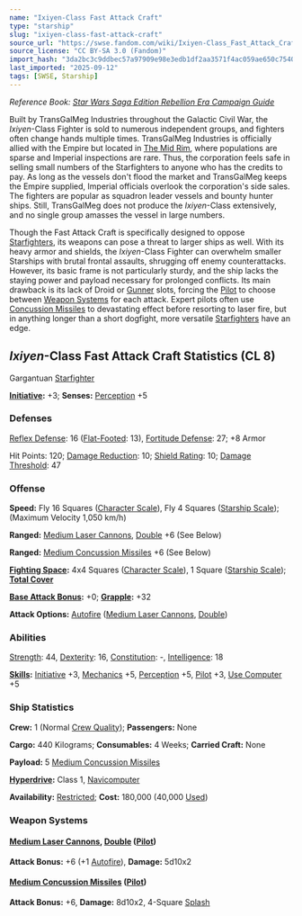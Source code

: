 ```yaml
---
name: "Ixiyen-Class Fast Attack Craft"
type: "starship"
slug: "ixiyen-class-fast-attack-craft"
source_url: "https://swse.fandom.com/wiki/Ixiyen-Class_Fast_Attack_Craft"
source_license: "CC BY-SA 3.0 (Fandom)"
import_hash: "3da2bc3c9ddbec57a97909e98e3edb1df2aa3571f4ac059ae650c75401dd3e37"
last_imported: "2025-09-12"
tags: [SWSE, Starship]
---
```

*Reference Book: [Star Wars Saga Edition Rebellion Era Campaign Guide](https://swse.fandom.com/wiki/Star_Wars_Saga_Edition_Rebellion_Era_Campaign_Guide)*

Built by TransGalMeg Industries throughout the Galactic Civil War, the *Ixiyen*-Class Fighter is sold to numerous independent groups, and fighters often change hands multiple times. TransGalMeg Industries is officially allied with the Empire but located in [The Mid Rim](https://swse.fandom.com/wiki/The_Mid_Rim), where populations are sparse and Imperial inspections are rare. Thus, the corporation feels safe in selling small numbers of the Starfighters to anyone who has the credits to pay. As long as the vessels don't flood the market and TransGalMeg keeps the Empire supplied, Imperial officials overlook the corporation's side sales. The fighters are popular as squadron leader vessels and bounty hunter ships. Still, TransGalMeg does not produce the *Ixiyen*-Class extensively, and no single group amasses the vessel in large numbers.

Though the Fast Attack Craft is specifically designed to oppose [Starfighters](https://swse.fandom.com/wiki/Starfighters), its weapons can pose a threat to larger ships as well. With its heavy armor and shields, the *Ixiyen*-Class Fighter can overwhelm smaller Starships with brutal frontal assaults, shrugging off enemy counterattacks. However, its basic frame is not particularly sturdy, and the ship lacks the staying power and payload necessary for prolonged conflicts. Its main drawback is its lack of Droid or [Gunner](https://swse.fandom.com/wiki/Gunner) slots, forcing the [Pilot](https://swse.fandom.com/wiki/Pilot_(Vehicle_Combat)) to choose between [Weapon Systems](https://swse.fandom.com/wiki/Weapon_Systems) for each attack. Expert pilots often use [Concussion Missiles](https://swse.fandom.com/wiki/Concussion_Missiles) to devastating effect before resorting to laser fire, but in anything longer than a short dogfight, more versatile [Starfighters](https://swse.fandom.com/wiki/Starfighters) have an edge.

## *Ixiyen*-Class Fast Attack Craft Statistics (CL 8)
Gargantuan [Starfighter](https://swse.fandom.com/wiki/Starfighter)

**[Initiative](https://swse.fandom.com/wiki/Initiative):** +3; **Senses:** [Perception](https://swse.fandom.com/wiki/Perception) +5
### Defenses
[Reflex Defense](https://swse.fandom.com/wiki/Reflex_Defense_(Vehicles)): 16 ([Flat-Footed](https://swse.fandom.com/wiki/Flat-Footed): 13), [Fortitude Defense](https://swse.fandom.com/wiki/Fortitude_Defense_(Vehicles)): 27; +8 Armor

Hit Points: 120; [Damage Reduction](https://swse.fandom.com/wiki/Damage_Reduction): 10; [Shield Rating](https://swse.fandom.com/wiki/Shield_Rating): 10; [Damage Threshold](https://swse.fandom.com/wiki/Damage_Threshold_(Vehicles)): 47
### Offense
**Speed:** Fly 16 Squares ([Character Scale](https://swse.fandom.com/wiki/Character_Scale)), Fly 4 Squares ([Starship Scale](https://swse.fandom.com/wiki/Starship_Scale)); (Maximum Velocity 1,050 km/h)

**Ranged:** [Medium Laser Cannons](https://swse.fandom.com/wiki/Medium_Laser_Cannons), [Double](https://swse.fandom.com/wiki/Double) +6 (See Below)

**Ranged:** [Medium Concussion Missiles](https://swse.fandom.com/wiki/Medium_Concussion_Missiles) +6 (See Below)

**[Fighting Space](https://swse.fandom.com/wiki/Fighting_Space):** 4x4 Squares ([Character Scale](https://swse.fandom.com/wiki/Character_Scale)), 1 Square ([Starship Scale](https://swse.fandom.com/wiki/Starship_Scale)); **[Total Cover](https://swse.fandom.com/wiki/Total_Cover)**

**[Base Attack Bonus](https://swse.fandom.com/wiki/Base_Attack_Bonus):** +0; **[Grapple](https://swse.fandom.com/wiki/Grapple):** +32

**Attack Options:** [Autofire](https://swse.fandom.com/wiki/Autofire_(Vehicle_Combat)) ([Medium Laser Cannons](https://swse.fandom.com/wiki/Medium_Laser_Cannons), [Double](https://swse.fandom.com/wiki/Double))
### Abilities
[Strength](https://swse.fandom.com/wiki/Strength): 44, [Dexterity](https://swse.fandom.com/wiki/Dexterity): 16, [Constitution](https://swse.fandom.com/wiki/Constitution): -, [Intelligence](https://swse.fandom.com/wiki/Intelligence): 18

**[Skills](https://swse.fandom.com/wiki/Skills):** [Initiative](https://swse.fandom.com/wiki/Initiative) +3, [Mechanics](https://swse.fandom.com/wiki/Mechanics) +5, [Perception](https://swse.fandom.com/wiki/Perception) +5, [Pilot](https://swse.fandom.com/wiki/Pilot) +3, [Use Computer](https://swse.fandom.com/wiki/Use_Computer) +5
### Ship Statistics
**Crew:** 1 (Normal [Crew Quality](https://swse.fandom.com/wiki/Crew_Quality)); **Passengers:** None

**Cargo:** 440 Kilograms; **Consumables:** 4 Weeks; **Carried Craft:** None

**Payload:** 5 [Medium Concussion Missiles](https://swse.fandom.com/wiki/Medium_Concussion_Missiles)

**[Hyperdrive](https://swse.fandom.com/wiki/Hyperdrive):** Class 1, [Navicomputer](https://swse.fandom.com/wiki/Navicomputer)

**Availability:** [Restricted](https://swse.fandom.com/wiki/Restricted); **Cost:** 180,000 (40,000 [Used](https://swse.fandom.com/wiki/Used))
### Weapon Systems
#### **[Medium Laser Cannons](https://swse.fandom.com/wiki/Medium_Laser_Cannons), [Double](https://swse.fandom.com/wiki/Double) ([Pilot](https://swse.fandom.com/wiki/Pilot_(Vehicle_Combat)))**
**Attack Bonus:** +6 (+1 [Autofire](https://swse.fandom.com/wiki/Autofire_(Vehicle_Combat))), **Damage:** 5d10x2
#### **[Medium Concussion Missiles](https://swse.fandom.com/wiki/Medium_Concussion_Missiles) ([Pilot](https://swse.fandom.com/wiki/Pilot_(Vehicle_Combat)))**
**Attack Bonus:** +6, **Damage:** 8d10x2, 4-Square [Splash](https://swse.fandom.com/wiki/Splash)